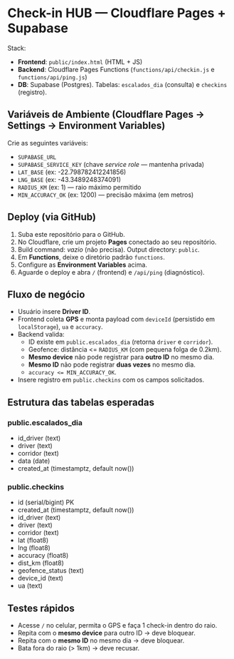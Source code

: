 # Check-in HUB — Cloudflare Pages + Supabase

Stack:
- **Frontend**: `public/index.html` (HTML + JS)
- **Backend**: Cloudflare Pages Functions (`functions/api/checkin.js` e `functions/api/ping.js`)
- **DB**: Supabase (Postgres). Tabelas: `escalados_dia` (consulta) e `checkins` (registro).

## Variáveis de Ambiente (Cloudflare Pages → Settings → Environment Variables)
Crie as seguintes variáveis:
- `SUPABASE_URL`
- `SUPABASE_SERVICE_KEY` (chave *service role* — mantenha privada)
- `LAT_BASE` (ex: -22.798782412241856)
- `LNG_BASE` (ex: -43.3489248374091)
- `RADIUS_KM` (ex: 1) — raio máximo permitido
- `MIN_ACCURACY_OK` (ex: 1200) — precisão máxima (em metros)

## Deploy (via GitHub)
1. Suba este repositório para o GitHub.
2. No Cloudflare, crie um projeto **Pages** conectado ao seu repositório.
3. Build command: *vazio* (não precisa). Output directory: `public`.
4. Em **Functions**, deixe o diretório padrão `functions`.
5. Configure as **Environment Variables** acima.
6. Aguarde o deploy e abra `/` (frontend) e `/api/ping` (diagnóstico).

## Fluxo de negócio
- Usuário insere **Driver ID**.
- Frontend coleta **GPS** e monta payload com `deviceId` (persistido em `localStorage`), `ua` e `accuracy`.
- Backend valida:
  - ID existe em `public.escalados_dia` (retorna `driver` e `corridor`).
  - Geofence: distância <= `RADIUS_KM` (com pequena folga de 0.2km).
  - **Mesmo device** não pode registrar para **outro ID** no mesmo dia.
  - **Mesmo ID** não pode registrar **duas vezes** no mesmo dia.
  - `accuracy <= MIN_ACCURACY_OK`.
- Insere registro em `public.checkins` com os campos solicitados.

## Estrutura das tabelas esperadas
### public.escalados_dia
- id_driver (text)
- driver (text)
- corridor (text)
- data (date)
- created_at (timestamptz, default now())

### public.checkins
- id (serial/bigint) PK
- created_at (timestamptz, default now())
- id_driver (text)
- driver (text)
- corridor (text)
- lat (float8)
- lng (float8)
- accuracy (float8)
- dist_km (float8)
- geofence_status (text)
- device_id (text)
- ua (text)

## Testes rápidos
- Acesse `/` no celular, permita o GPS e faça 1 check-in dentro do raio. 
- Repita com o **mesmo device** para outro ID → deve bloquear.
- Repita com o **mesmo ID** no mesmo dia → deve bloquear.
- Bata fora do raio (> 1km) → deve recusar.

